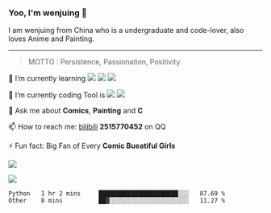 ### Yoo, I'm wenjuing 👋

I am wenjuing from China who is a undergraduate and code-lover, also loves Anime and Painting.
<hr />

> MOTTO : Persistence, Passionation, Positivity.

🌱 I’m currently learning ![](https://img.shields.io/badge/Code-C-informational?style=flat&logo=C&logoColor=white&color=a8b9cc)
![](https://img.shields.io/badge/Code-Python-informational?style=flat&logo=Python&logoColor=white&color=3776ab)
![](https://img.shields.io/badge/Code-PHP-informational?style=flat&logo=php&logoColor=white&color=777bb4)

🔭 I’m currently coding Tool is ![](https://img.shields.io/badge/Editor-VScode-informational?style=flat&logo=Visual–Studio–Code&logoColor=white&color=007acc)
![](https://img.shields.io/badge/Editor-IntelliJIDEA-informational?style=flat&logo=<LOGO_NAME>&logoColor=white&color=000000)

💬 Ask me about **Comics**, **Painting** and **C**

📫 How to reach me: [bilibili](https://space.bilibili.com/359881460)  **2515770452** on QQ

⚡ Fun fact: Big Fan of Every **Comic Bueatiful Girls**

![](https://github-readme-stats.vercel.app/api?username=wenjuing&theme=merko)

![](https://visitor-badge.glitch.me/badge?page_id=wenjuing.readme)

<!--START_SECTION:waka-->
```text
Python   1 hr 2 mins     ██████████████████████░░░   87.69 % 
Other    8 mins          ██▓░░░░░░░░░░░░░░░░░░░░░░   11.27 % 
```
<!--END_SECTION:waka-->
